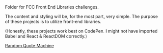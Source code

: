 Folder for FCC Front End Libraries challenges.
<div>
<p>The content and styling will be, for the most part, very simple. The purpose of these projects is to utilize front-end libraries.</p>
<p>(Honestly, these projects work best on CodePen. I might not have imported Babel and React & ReactDOM correctly.)</p>
</div>
<div><a href="https://saltyhobo.github.io/freecodecamp/front-end-lib/random-quote-machine.html">Random Quote Machine</a></div>
